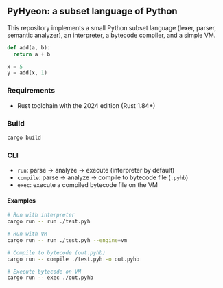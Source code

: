 ## PyHyeon: a subset language of Python

This repository implements a small Python subset language (lexer, parser, semantic analyzer), an interpreter, a bytecode compiler, and a simple VM.

```py
def add(a, b):
  return a + b

x = 5
y = add(x, 1)
```

### Requirements
- Rust toolchain with the 2024 edition (Rust 1.84+)

### Build
```bash
cargo build
```

### CLI
- `run`: parse → analyze → execute (interpreter by default)
- `compile`: parse → analyze → compile to bytecode file (`.pyhb`)
- `exec`: execute a compiled bytecode file on the VM

#### Examples
```bash
# Run with interpreter
cargo run -- run ./test.pyh

# Run with VM
cargo run -- run ./test.pyh --engine=vm

# Compile to bytecode (out.pyhb)
cargo run -- compile ./test.pyh -o out.pyhb

# Execute bytecode on VM
cargo run -- exec ./out.pyhb
```